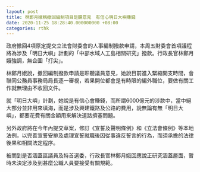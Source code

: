 ```yaml
---
layout: post
title: 林鄭月娥稱撤回編制項目是聽意見　有信心明日大嶼賺錢
date: 2020-11-25 18:28:40.000000000 +08:00
categories: rthk
---
```


政府撤回4項原定提交立法會財委會的人事編制撥款申請，本周五財委會首項議程將為涉及「明日大嶼」計劃的「中部水域人工島相關研究」撥款。行政長官林鄭月娥強調，無企圖「打尖」。

林鄭月娥說，撤回編制撥款申請是聆聽議員意見，她說目前進入緊縮開支時間，會聯同公務員事務局局長逐一審視，若果開位都會是有時限的編外職位，要做有關工作就無理由不收回文件。

就「明日大嶼」計劃，她說是有信心會賺錢，而所謂6000億元的涉款中，當中絕大部分並非用來填海，而是涉及興建鐵路及公路的費用，說無論有無「明日大嶼」，都要花費有關金額用來解決道路擠塞問題。

另外政府將在今年內提交草案，修訂《宣誓及聲明條例》和《立法會條例》等本地法例，以完善宣誓安排及處理宣誓就職後因從事違反誓言的行為，而須承擔的法律後果和相關法定程序。

被問到是否涵蓋區議員及特首選委，行政長官林鄭月娥回應說正研究涵蓋層面，暫時未決定涉及到甚麼公職人員要接受有關規範。
